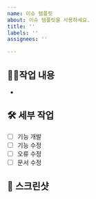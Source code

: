 ```yaml
---
name: 이슈 템플릿
about: 이슈 템플릿을 사용하세요.
title: ''
labels: ''
assignees: ''

---
```


## 🧑‍💻작업 내용
- 

## 🛠 세부 작업
- [ ] 기능 개발
- [ ] 기능 수정
- [ ] 오류 수정
- [ ] 문서 수정

## 📸 스크린샷
